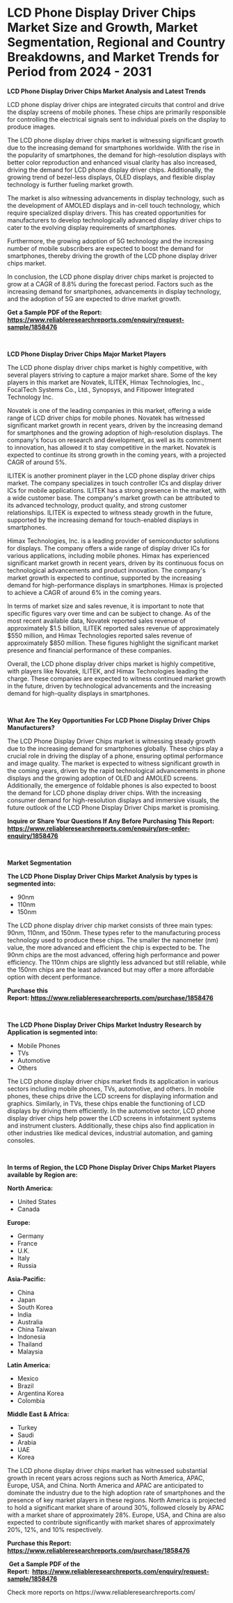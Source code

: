 <p><h1>LCD Phone Display Driver Chips Market Size and Growth, Market Segmentation, Regional and Country Breakdowns, and Market Trends for Period from 2024 -  2031</h1></p><p><strong>LCD Phone Display Driver Chips Market Analysis and Latest Trends</strong></p>
<p><p>LCD phone display driver chips are integrated circuits that control and drive the display screens of mobile phones. These chips are primarily responsible for controlling the electrical signals sent to individual pixels on the display to produce images.</p><p>The LCD phone display driver chips market is witnessing significant growth due to the increasing demand for smartphones worldwide. With the rise in the popularity of smartphones, the demand for high-resolution displays with better color reproduction and enhanced visual clarity has also increased, driving the demand for LCD phone display driver chips. Additionally, the growing trend of bezel-less displays, OLED displays, and flexible display technology is further fueling market growth.</p><p>The market is also witnessing advancements in display technology, such as the development of AMOLED displays and in-cell touch technology, which require specialized display drivers. This has created opportunities for manufacturers to develop technologically advanced display driver chips to cater to the evolving display requirements of smartphones.</p><p>Furthermore, the growing adoption of 5G technology and the increasing number of mobile subscribers are expected to boost the demand for smartphones, thereby driving the growth of the LCD phone display driver chips market.</p><p>In conclusion, the LCD phone display driver chips market is projected to grow at a CAGR of 8.8% during the forecast period. Factors such as the increasing demand for smartphones, advancements in display technology, and the adoption of 5G are expected to drive market growth.</p></p>
<p><strong>Get a Sample PDF of the Report:&nbsp; <a href="https://www.reliableresearchreports.com/enquiry/request-sample/1858476">https://www.reliableresearchreports.com/enquiry/request-sample/1858476</a></strong></p>
<p>&nbsp;</p>
<p><strong>LCD Phone Display Driver Chips Major Market Players</strong></p>
<p><p>The LCD phone display driver chips market is highly competitive, with several players striving to capture a major market share. Some of the key players in this market are Novatek, ILITEK, Himax Technologies, Inc., FocalTech Systems Co., Ltd., Synopsys, and Fitipower Integrated Technology Inc.</p><p>Novatek is one of the leading companies in this market, offering a wide range of LCD driver chips for mobile phones. Novatek has witnessed significant market growth in recent years, driven by the increasing demand for smartphones and the growing adoption of high-resolution displays. The company's focus on research and development, as well as its commitment to innovation, has allowed it to stay competitive in the market. Novatek is expected to continue its strong growth in the coming years, with a projected CAGR of around 5%.</p><p>ILITEK is another prominent player in the LCD phone display driver chips market. The company specializes in touch controller ICs and display driver ICs for mobile applications. ILITEK has a strong presence in the market, with a wide customer base. The company's market growth can be attributed to its advanced technology, product quality, and strong customer relationships. ILITEK is expected to witness steady growth in the future, supported by the increasing demand for touch-enabled displays in smartphones.</p><p>Himax Technologies, Inc. is a leading provider of semiconductor solutions for displays. The company offers a wide range of display driver ICs for various applications, including mobile phones. Himax has experienced significant market growth in recent years, driven by its continuous focus on technological advancements and product innovation. The company's market growth is expected to continue, supported by the increasing demand for high-performance displays in smartphones. Himax is projected to achieve a CAGR of around 6% in the coming years.</p><p>In terms of market size and sales revenue, it is important to note that specific figures vary over time and can be subject to change. As of the most recent available data, Novatek reported sales revenue of approximately $1.5 billion, ILITEK reported sales revenue of approximately $550 million, and Himax Technologies reported sales revenue of approximately $850 million. These figures highlight the significant market presence and financial performance of these companies.</p><p>Overall, the LCD phone display driver chips market is highly competitive, with players like Novatek, ILITEK, and Himax Technologies leading the charge. These companies are expected to witness continued market growth in the future, driven by technological advancements and the increasing demand for high-quality displays in smartphones.</p></p>
<p>&nbsp;</p>
<p><strong>What Are The Key Opportunities For LCD Phone Display Driver Chips Manufacturers?</strong></p>
<p><p>The LCD Phone Display Driver Chips market is witnessing steady growth due to the increasing demand for smartphones globally. These chips play a crucial role in driving the display of a phone, ensuring optimal performance and image quality. The market is expected to witness significant growth in the coming years, driven by the rapid technological advancements in phone displays and the growing adoption of OLED and AMOLED screens. Additionally, the emergence of foldable phones is also expected to boost the demand for LCD phone display driver chips. With the increasing consumer demand for high-resolution displays and immersive visuals, the future outlook of the LCD Phone Display Driver Chips market is promising.</p></p>
<p><strong>Inquire or Share Your Questions If Any Before Purchasing This Report: <a href="https://www.reliableresearchreports.com/enquiry/pre-order-enquiry/1858476">https://www.reliableresearchreports.com/enquiry/pre-order-enquiry/1858476</a></strong></p>
<p>&nbsp;</p>
<p><strong>Market Segmentation</strong></p>
<p><strong>The LCD Phone Display Driver Chips Market Analysis by types is segmented into:</strong></p>
<p><ul><li>90nm</li><li>110nm</li><li>150nm</li></ul></p>
<p><p>The LCD phone display driver chip market consists of three main types: 90nm, 110nm, and 150nm. These types refer to the manufacturing process technology used to produce these chips. The smaller the nanometer (nm) value, the more advanced and efficient the chip is expected to be. The 90nm chips are the most advanced, offering high performance and power efficiency. The 110nm chips are slightly less advanced but still reliable, while the 150nm chips are the least advanced but may offer a more affordable option with decent performance.</p></p>
<p><strong>Purchase this Report:&nbsp;<a href="https://www.reliableresearchreports.com/purchase/1858476">https://www.reliableresearchreports.com/purchase/1858476</a></strong></p>
<p>&nbsp;</p>
<p><strong>The LCD Phone Display Driver Chips Market Industry Research by Application is segmented into:</strong></p>
<p><ul><li>Mobile Phones</li><li>TVs</li><li>Automotive</li><li>Others</li></ul></p>
<p><p>The LCD phone display driver chips market finds its application in various sectors including mobile phones, TVs, automotive, and others. In mobile phones, these chips drive the LCD screens for displaying information and graphics. Similarly, in TVs, these chips enable the functioning of LCD displays by driving them efficiently. In the automotive sector, LCD phone display driver chips help power the LCD screens in infotainment systems and instrument clusters. Additionally, these chips also find application in other industries like medical devices, industrial automation, and gaming consoles.</p></p>
<p>&nbsp;</p>
<p><strong>In terms of Region, the LCD Phone Display Driver Chips Market Players available by Region are:</strong></p>
<p>
    <p> <strong> North America: </strong>
        <ul>
            <li>United States</li>
            <li>Canada</li>
        </ul>
        </p> 
    <p> <strong> Europe: </strong>
        <ul>
            <li>Germany</li>
            <li>France</li>
            <li>U.K.</li>
            <li>Italy</li>
            <li>Russia</li>
        </ul>
        </p> 
    <p> <strong> Asia-Pacific: </strong>
        <ul>
            <li>China</li>
            <li>Japan</li>
            <li>South Korea</li>
            <li>India</li>
            <li>Australia</li>
            <li>China Taiwan</li>
            <li>Indonesia</li>
            <li>Thailand</li>
            <li>Malaysia</li>
        </ul>
        </p> 
    <p> <strong> Latin America: </strong>
        <ul>
            <li>Mexico</li>
            <li>Brazil</li>
            <li>Argentina Korea</li>
            <li>Colombia</li>
        </ul>
        </p> 
    <p> <strong> Middle East & Africa: </strong>
        <ul>
            <li>Turkey</li>
            <li>Saudi</li>
            <li>Arabia</li>
            <li>UAE</li>
            <li>Korea</li>
        </ul>
    </p>
    </p>
<p><p>The LCD phone display driver chips market has witnessed substantial growth in recent years across regions such as North America, APAC, Europe, USA, and China. North America and APAC are anticipated to dominate the industry due to the high adoption rate of smartphones and the presence of key market players in these regions. North America is projected to hold a significant market share of around 30%, followed closely by APAC with a market share of approximately 28%. Europe, USA, and China are also expected to contribute significantly with market shares of approximately 20%, 12%, and 10% respectively.</p></p>
<p><strong>Purchase this Report: <a href="https://www.reliableresearchreports.com/purchase/1858476">https://www.reliableresearchreports.com/purchase/1858476</a></strong></p>
<p>&nbsp;<strong>Get a Sample PDF of the Report:&nbsp;&nbsp;<a href="https://www.reliableresearchreports.com/enquiry/request-sample/1858476">https://www.reliableresearchreports.com/enquiry/request-sample/1858476</a></strong></p>
<p><strong></strong></p>
<p>Check more reports on https://www.reliableresearchreports.com/</p>